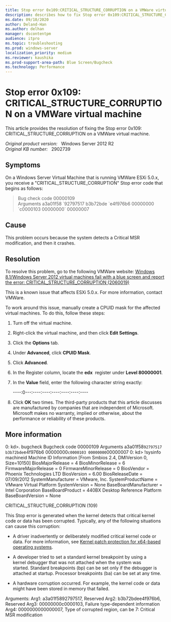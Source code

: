 ```yaml
---
title: Stop error 0x109:CRITICAL_STRUCTURE_CORRUPTION on a VMWare virtual machine
description: describes how to fix Stop error 0x109:CRITICAL_STRUCTURE_CORRUPTION on a VMWare virtual machine
ms.date: 09/10/2020
author: Deland-Han
ms.author: delhan 
manager: dscontentpm
audience: itpro
ms.topic: troubleshooting
ms.prod: windows-server
localization_priority: medium
ms.reviewer: kaushika
ms.prod-support-area-path: Blue Screen/Bugcheck
ms.technology: Performance
---
```

# Stop error 0x109: CRITICAL_STRUCTURE_CORRUPTION on a VMWare virtual machine

This article provides the resolution of fixing the Stop error 0x109: CRITICAL_STRUCTURE_CORRUPTION on a VMWare virtual machine.

_Original product version:_ &nbsp; Windows Server 2012 R2  
_Original KB number:_ &nbsp; 2902739

## Symptoms

On a Windows Server Virtual Machine that is running VMWare ESXi 5.0.x, you receive a "CRITICAL_STRUCTURE_CORRUPTION" Stop error code that begins as follows:
>Bug check code 00000109  
Arguments a3a01f58 \`92797517 b3b72bde \`e4f976b6 00000000 \`c0000103 00000000` 00000007

## Cause

This problem occurs because the system detects a Critical MSR modification, and then it crashes.

## Resolution

To resolve this problem, go to the following VMWare website: [Windows 8.1/Windows Server 2012 virtual machines fail with a blue screen and report the error: CRITICAL_STRUCTURE_CORRUPTION (2060019)](https://kb.vmware.com/selfservice/microsites/search.do?cmd=displayKC&docType=kc&externalId=2060019&sliceId=1&docTypeID=DT_KB_1_1&dialogID=158133794&stateId=0%200%20158145165) 

This is a known issue that affects ESXi 5.0.x. For more information, contact VMWare.

To work around this issue, manually create a CPUID mask for the affected virtual machines. To do this, follow these steps:

1. Turn off the virtual machine.
2. Right-click the virtual machine, and then click **Edit Settings**.
3. Click the **Options** tab.
4. Under **Advanced**, click **CPUID Mask**.
5. Click **Advanced**.
6. In the Register column, locate the **edx**  register under **Level 80000001**.
7. In the **Value** field, enter the following character string exactly:

   ----:0---:----:----:----:----:----:---- 

8. Click **OK** two times. The third-party products that this article discusses are manufactured by companies that are independent of Microsoft. Microsoft makes no warranty, implied or otherwise, about the performance or reliability of these products.

## More information

0: kd>. bugcheck
Bugcheck code 00000109
Arguments a3a01f58`92797517 b3b72bde`e4f976b6 00000000`c0000103 00000000`00000007
0: kd> !sysinfo machineid
Machine ID Information [From Smbios 2.4, DMIVersion 0, Size=10150]
BiosMajorRelease = 4
BiosMinorRelease = 6
FirmwareMajorRelease = 0
FirmwareMinorRelease = 0
BiosVendor = Phoenix Technologies LTD
BiosVersion = 6.00
BiosReleaseDate = 07/09/2012
SystemManufacturer = VMware, Inc.
SystemProductName = VMware Virtual Platform
SystemVersion = None
BaseBoardManufacturer = Intel Corporation
BaseBoardProduct = 440BX Desktop Reference Platform
BaseBoardVersion = None

CRITICAL_STRUCTURE_CORRUPTION (109)

This Stop error is generated when the kernel detects that critical kernel code or data has been corrupted. Typically, any of the following situations can cause this corruption:
- A driver inadvertently or deliberately modified critical kernel code or data. For more information, see [Kernel patch protection for x64-based operating systems](https://www.microsoft.com/whdc/driver/kernel/64bitPatching.mspx).

- A developer tried to set a standard kernel breakpoint by using a kernel debugger that was not attached when the system was started. Standard breakpoints (bp) can be set only if the debugger is attached at startup. Processor breakpoints (ba) can be set at any time.

- A hardware corruption occurred. For example, the kernel code or data might have been stored in memory that failed.

Arguments:
Arg1: a3a01f5892797517, Reserved
Arg2: b3b72bdee4f976b6, Reserved
Arg3: 00000000c0000103, Failure type-dependent information
Arg4: 0000000000000007, Type of corrupted region, can be 7: Critical MSR modification
